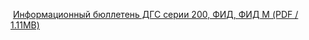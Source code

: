  [Информационный бюллетень ДГС серии 200, ФИД, ФИД М (PDF / 1.11MB)](https://eriskip.com/uploads/files/ru/29/491/informacionnyj-bulleten-0001-22.pdf)
 